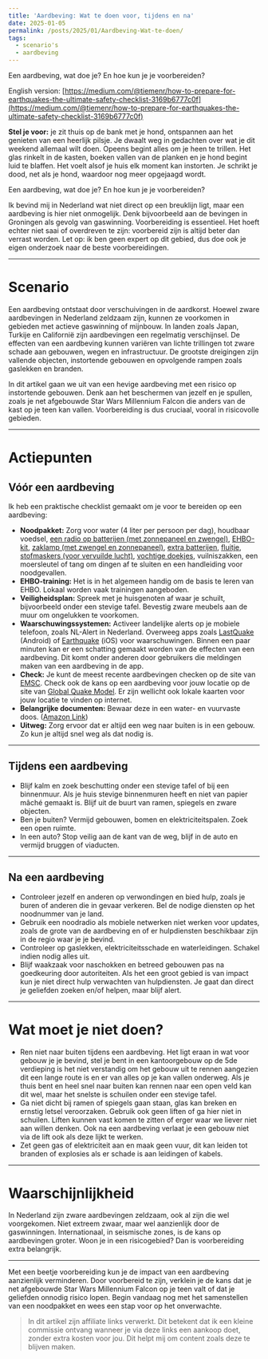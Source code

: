 ```yaml
---
title: 'Aardbeving: Wat te doen voor, tijdens en na'
date: 2025-01-05
permalink: /posts/2025/01/Aardbeving-Wat-te-doen/
tags:
  - scenario's
  - aardbeving
---
```


Een aardbeving, wat doe je? En hoe kun je je voorbereiden?

English version: [https://medium.com/@tiemenr/how-to-prepare-for-earthquakes-the-ultimate-safety-checklist-3169b6777c0f](https://medium.com/@tiemenr/how-to-prepare-for-earthquakes-the-ultimate-safety-checklist-3169b6777c0f)

**Stel je voor:** je zit thuis op de bank met je hond, ontspannen aan het genieten van een heerlijk pilsje. Je dwaalt weg in gedachten over wat je dit weekend allemaal wilt doen. Opeens begint alles om je heen te trillen. Het glas rinkelt in de kasten, boeken vallen van de planken en je hond begint luid te blaffen. Het voelt alsof je huis elk moment kan instorten. Je schrikt je dood, net als je hond, waardoor nog meer opgejaagd wordt.

Een aardbeving, wat doe je? En hoe kun je je voorbereiden?

Ik bevind mij in Nederland wat niet direct op een breuklijn ligt, maar een aardbeving is hier niet onmogelijk. Denk bijvoorbeeld aan de bevingen in Groningen als gevolg van gaswinning. Voorbereiding is essentieel. Het hoeft echter niet saai of overdreven te zijn: voorbereid zijn is altijd beter dan verrast worden. Let op: ik ben geen expert op dit gebied, dus doe ook je eigen onderzoek naar de beste voorbereidingen. 


---

# Scenario

Een aardbeving ontstaat door verschuivingen in de aardkorst. Hoewel zware aardbevingen in Nederland zeldzaam zijn, kunnen ze voorkomen in gebieden met actieve gaswinning of mijnbouw. In landen zoals Japan, Turkije en Californië zijn aardbevingen een regelmatig verschijnsel. De effecten van een aardbeving kunnen variëren van lichte trillingen tot zware schade aan gebouwen, wegen en infrastructuur. De grootste dreigingen zijn vallende objecten, instortende gebouwen en opvolgende rampen zoals gaslekken en branden.

In dit artikel gaan we uit van een hevige aardbeving met een risico op instortende gebouwen. Denk aan het beschermen van jezelf en je spullen, zoals je net afgebouwde Star Wars Millennium Falcon die anders van de kast op je teen kan vallen. Voorbereiding is dus cruciaal, vooral in risicovolle gebieden.

---

# Actiepunten

## Vóór een aardbeving

Ik heb een praktische checklist gemaakt om je voor te bereiden op een aardbeving:
- **Noodpakket:** Zorg voor water (4 liter per persoon per dag), houdbaar voedsel, [een radio op batterijen (met zonnepaneel en zwengel)](https://amzn.to/4fJAkl9), [EHBO-kit](https://amzn.to/4a8zQE6), [zaklamp (met zwengel en zonnepaneel)](https://amzn.to/4h4enOW), [extra batterijen](https://amzn.to/4a63jOS), [fluitje](https://amzn.to/3ZVzHik), [stofmaskers (voor vervuilde lucht)](https://amzn.to/4fMbNMr), [vochtige doekjes](https://amzn.to/3DIRcuW), vuilniszakken, een moersleutel of tang om dingen af te sluiten en een handleiding voor noodgevallen.
- **EHBO-training:** Het is in het algemeen handig om de basis te leren van EHBO. Lokaal worden vaak trainingen aangeboden.
- **Veiligheidsplan:** Spreek met je huisgenoten af waar je schuilt, bijvoorbeeld onder een stevige tafel. Bevestig zware meubels aan de muur om ongelukken te voorkomen.
- **Waarschuwingssystemen:** Activeer landelijke alerts op je mobiele telefoon, zoals NL-Alert in Nederland. Overweeg apps zoals [LastQuake](https://play.google.com/store/apps/details?id=org.emsc_csem.lastquake&hl=en) (Android) of [Earthquake](https://apps.apple.com/nl/app/earthquake-aardbeving/id632040358) (iOS) voor waarschuwingen. Binnen een paar minuten kan er een schatting gemaakt worden van de effecten van een aardbeving. Dit komt onder anderen door gebruikers die meldingen maken van een aardbeving in de app.
- **Check:** Je kunt de meest recente aardbevingen checken op de site van [EMSC](https://www.emsc-csem.org/). Check ook de kans op een aardbeving voor jouw locatie op de site van [Global Quake Model](https://www.globalquakemodel.org/). Er zijn wellicht ook lokale kaarten voor jouw locatie te vinden op internet.
- **Belangrijke documenten:** Bewaar deze in een water- en vuurvaste doos. ([Amazon Link](https://amzn.to/4fSP9SE))
- **Uitweg:** Zorg ervoor dat er altijd een weg naar buiten is in een gebouw. Zo kun je altijd snel weg als dat nodig is.

---

## Tijdens een aardbeving

- Blijf kalm en zoek beschutting onder een stevige tafel of bij een binnenmuur. Als je huis stevige binnenmuren heeft en niet van papier mâché gemaakt is. Blijf uit de buurt van ramen, spiegels en zware objecten.
- Ben je buiten? Vermijd gebouwen, bomen en elektriciteitspalen. Zoek een open ruimte.
- In een auto? Stop veilig aan de kant van de weg, blijf in de auto en vermijd bruggen of viaducten.

---

## Na een aardbeving

- Controleer jezelf en anderen op verwondingen en bied hulp, zoals je buren of anderen die in gevaar verkeren. Bel de nodige diensten op het noodnummer van je land.
- Gebruik een noodradio als mobiele netwerken niet werken voor updates, zoals de grote van de aardbeving en of er hulpdiensten beschikbaar zijn in de regio waar je je bevind.
- Controleer op gaslekken, elektriciteitsschade en waterleidingen. Schakel indien nodig alles uit.
- Blijf waakzaak voor naschokken en betreed gebouwen pas na goedkeuring door autoriteiten. Als het een groot gebied is van impact kun je niet direct hulp verwachten van hulpdiensten. Je gaat dan direct je geliefden zoeken en/of helpen, maar blijf alert.

---

# Wat moet je niet doen?

- Ren niet naar buiten tijdens een aardbeving. Het ligt eraan in wat voor gebouw je je bevind, stel je bent in een kantoorgebouw op de 5de verdieping is het niet verstandig om het gebouw uit te rennen aangezien dit een lange route is en er van alles op je kan vallen onderweg. Als je thuis bent en heel snel naar buiten kan rennen naar een open veld kan dit wel, maar het snelste is schuilen onder een stevige tafel.
- Ga niet dicht bij ramen of spiegels gaan staan, glas kan breken en ernstig letsel veroorzaken. Gebruik ook geen liften of ga hier niet in schuilen. Liften kunnen vast komen te zitten of erger waar we liever niet aan willen denken. Ook na een aardbeving verlaat je een gebouw niet via de lift ook als deze lijkt te werken.
- Zet geen gas of elektriciteit aan en maak geen vuur, dit kan leiden tot branden of explosies als er schade is aan leidingen of kabels.

---

# Waarschijnlijkheid

In Nederland zijn zware aardbevingen zeldzaam, ook al zijn die wel voorgekomen. Niet extreem zwaar, maar wel aanzienlijk door de gaswinningen. Internationaal, in seismische zones, is de kans op aardbevingen groter. Woon je in een risicogebied? Dan is voorbereiding extra belangrijk.

---

Met een beetje voorbereiding kun je de impact van een aardbeving aanzienlijk verminderen. Door voorbereid te zijn, verklein je de kans dat je net afgebouwde Star Wars Millennium Falcon op je teen valt of dat je geliefden onnodig risico lopen. Begin vandaag nog met het samenstellen van een noodpakket en wees een stap voor op het onverwachte.  

> In dit artikel zijn affiliate links verwerkt. Dit betekent dat ik een kleine commissie ontvang wanneer je via deze links een aankoop doet, zonder extra kosten voor jou. Dit helpt mij om content zoals deze te blijven maken.
